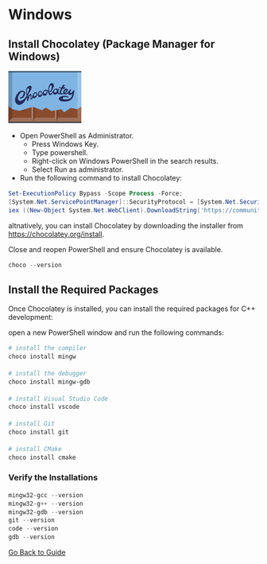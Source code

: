 # Windows

## Install Chocolatey (Package Manager for Windows)

![Choocolatey Logo](./pics/chocolatey.png)

- Open PowerShell as Administrator.
  - Press Windows Key.
  - Type powershell.
  - Right-click on Windows PowerShell in the search results.
  - Select Run as administrator.
- Run the following command to install Chocolatey:

```powershell
Set-ExecutionPolicy Bypass -Scope Process -Force;
[System.Net.ServicePointManager]::SecurityProtocol = [System.Net.SecurityProtocolType]::Tls12;
iex ((New-Object System.Net.WebClient).DownloadString('https://community.chocolatey.org/install.ps1'))
```

altnatively, you can install Chocolatey by downloading the installer from  <https://chocolatey.org/install>.

Close and reopen PowerShell and ensure Chocolatey is available.

```powershell
choco --version
```

##  Install the Required Packages

Once Chocolatey is installed, you can install the required packages for C++ development:

open a new PowerShell window and run the following commands:


```powershell
# install the compiler
choco install mingw

# install the debugger
choco install mingw-gdb

# install Visual Studio Code
choco install vscode

# install Git
choco install git

# install CMake
choco install cmake
```

### Verify the Installations

```powershell
mingw32-gcc --version
mingw32-g++ --version
mingw32-gdb --version
git --version
code --version
gdb --version
```

[Go Back to Guide](../Readme.md#installation-guide)
